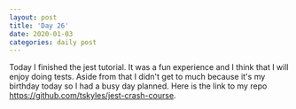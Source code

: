 ```yaml
---
layout: post
title: 'Day 26'
date: 2020-01-03
categories: daily post
---
```


Today I finished the jest tutorial. It was a fun experience and I think that I will enjoy doing tests. Aside from that I didn't get to much because it's my birthday today so I had a busy day planned. Here is the link to my repo https://github.com/tskyles/jest-crash-course.
